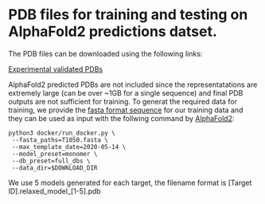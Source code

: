 # PDB files for training and testing on AlphaFold2 predictions datset.

 The PDB files can be downloaded using the following links:

 [Experimental validated PDBs](https://drive.google.com/file/d/1H7AI2cYqP5nZYhmNJULxuzrODh6elrYz/view?usp=sharing)

 AlphaFold2 predicted PDBs are not included since the representatations are extremely large (can be over ~1GB for a single sequence) and final PDB outputs are not sufficient for training. To generat the required data for training, we provide the [fasta format sequence](https://github.com/BioinfoMachineLearning/EnQA/blob/main/data/seqs.tar.gz) for our training data and they can be used as input with the follwing command by [AlphaFold2](https://github.com/deepmind/alphafold):
 
 ```
 python3 docker/run_docker.py \
  --fasta_paths=T1050.fasta \
  --max_template_date=2020-05-14 \
  --model_preset=monomer \
  --db_preset=full_dbs \
  --data_dir=$DOWNLOAD_DIR
 ```
 
We use 5 models generated for each target, the filename format is [Target ID].relaxed_model_[1-5].pdb 
